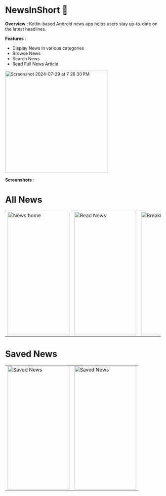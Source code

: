# NewsInShort 📰

**Overview** :
Kotlin-based Android news app helps users stay up-to-date on the latest headlines.

**Features** :
* Display News in various categories 
* Browse News
* Search News
* Read Full News Article
<img width="331" alt="Screenshot 2024-07-29 at 7 28 30 PM" src="">



**Screenshots** :
 <table align="center">
  <H1>All News</H1>
  <tr>
    <td><img src="https://github.com/user-attachments/assets/1d56fad2-46af-4394-890a-31371d44c336" alt="News home" style="width:200px;height:400px;"></td>
    <td><img src="https://github.com/user-attachments/assets/1729fbf2-3a64-489c-aec8-627334d7f9d0" alt="Read News" style="width:200px;height:400px;"></td>
    <td><img src="https://github.com/user-attachments/assets/759814ef-3446-48b1-aaac-782153fc491f" alt="Breaking News" style="width:200px;height:400px;"></td>
  </tr>
 </table>

<table align="center">
   <H1>Saved News</H1>
  <tr>
    <td><img src="https://github.com/user-attachments/assets/6eec0848-b04f-473a-9fcc-abcc3606c600" alt="Saved News" style="width:200px;height:400px;"></td>
    <td><img src="https://github.com/user-attachments/assets/e2335d4c-d058-444c-963e-cdeaa628430f" alt="Saved News" style="width:200px;height:400px;"></td>
  </tr>
</table>
